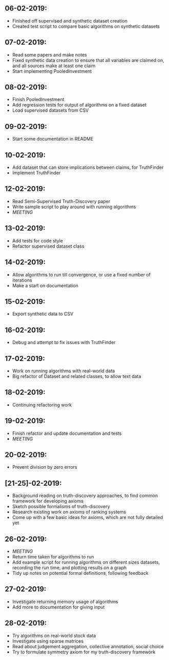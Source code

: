 06-02-2019:
-----------
* Finished off supervised and synthetic dataset creation
* Created test script to compare basic algorithms on synthetic datasets

07-02-2019:
-----------
* Read some papers and make notes
* Fixed synthetic data creation to ensure that all variables are claimed on,
  and all sources make at least one claim
* Start implementing PooledInvestment

08-02-2019:
-----------
* Finish PooledInvestment
* Add regression tests for output of algorithms on a fixed dataset
* Load supervised datasets from CSV

09-02-2019:
-----------
* Start some documentation in README

10-02-2019:
-----------
* Add dataset that can store implications between claims, for TruthFinder
* Implement TruthFinder

12-02-2019:
-----------
* Read Semi-Supervised Truth-Discovery paper
* Write sample script to play around with running algorithms
* *MEETING*

13-02-2019:
-----------
* Add tests for code style
* Refactor supervised dataset class

14-02-2019:
-----------
* Allow algorithms to run till convergence, or use a fixed number of iterations
* Make a start on documentation

15-02-2019:
-----------
* Export synthetic data to CSV

16-02-2019:
-----------
* Debug and attempt to fix issues with TruthFinder

17-02-2019:
-----------
* Work on running algorithms with real-world data
* Big refactor of Dataset and related classes, to allow text data

18-02-2019:
-----------
* Continuing refactoring work

19-02-2019:
-----------
* Finish refactor and update documentation and tests
* *MEETING*

20-02-2019:
-----------
* Prevent division by zero errors

[21-25]-02-2019:
----------------
* Background reading on truth-discovery approaches, to find common framework
  for developing axioms
* Sketch possible formalisms of truth-discovery
* Research existing work on axioms of ranking systems
* Come up with a few basic ideas for axioms, which are not fully detailed yet

26-02-2019:
-----------
* *MEETING*
* Return time taken for algorithms to run
* Add example script for running algorithms on different sizes datasets,
  recording the run time, and plotting results on a graph
* Tidy up notes on potential formal definitions, following feedback

27-02-2019:
-----------
* Investigate returning memory usage of algorithms
* Add more to documentation for giving input

28-02-2019:
-----------
* Try algorithms on real-world stock data
* Investigate using sparse matrices
* Read about judgement aggregation, collective annotation, social choice
* Try to formulate symmetry axiom for my truth-discovery framework
